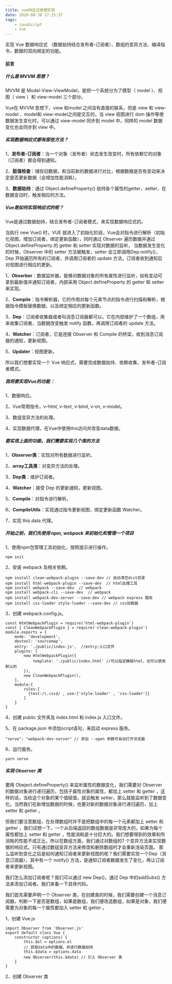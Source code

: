 ```yaml
---
title: vue响应式原理实现
date: 2020-08-30 17:15:37
tags:
    - javaScript
    - vue
---
```


实现 Vue 数据响应式 （数据劫持结合发布者-订阅者）、数组的变异方法、编译指令，数据的双向绑定的功能。
<!-- more -->

#### 前言

##### 什么是 MVVM 思想？

MVVM 是 Model-View-ViewModel，是把一个系统分为了模型（ model ）、视图（ view ）和 view-model 三个部分。

Vue在 MVVM 思想下，view 和model 之间没有直接的联系，但是 view 和 view-model 、model和 view-model之间是交互的，当 view 视图进行 dom 操作等使数据发生变化时，可以通过 view-model 同步到 model 中，同样的 model 数据变化也会同步到 view 中。

##### 实现数据响应式都有那些方法？

1、**发布者-订阅者**：当一个对象（发布者）状态发生改变时，所有依赖它的对象（订阅者）都会得到通知。

2、**脏值检查**：储存旧数据，和当前新的数据进行对比，根据数据是否有变动来决定是否更新数据（会增加性能消耗）。

3、**数据劫持**：通过 Object.defineProperty() 劫持各个属性的getter，setter，在数据变动时，触发相应的方法。

##### Vue是如何实现响应式的呢？

Vue是通过数据劫持，结合发布者-订阅者模式，来实现数据响应式的。

当执行 new Vue() 时，VUE 就进入了初始化阶段，Vue会对指令进行解析（初始化视图，增加订阅者，绑定更新函数），同时通过 Observer 遍历数据并通过 Object.defineProperty 的 getter 和 setter 实现对数据的监听， 当数据发生变化的时候，Observer 中的 setter 方法被触发，setter 会立即调用Dep.notify()， Dep 开始遍历所有的订阅者，并调用订阅者的 update 方法，订阅者收到通知后对视图进行相应的更新。

1、**Obserber**：数据监听器，能够对数据对象的所有属性进行监听，如有变动可拿到最新值并通知订阅者，内部采用 Object.defineProperty 的 getter 和 setter 来实现。

2、**Compile**：指令解析器，它的作用对每个元素节点的指令进行扫描和解析，根据指令模板替换数据，以及绑定相应的更新函数。

3、**Dep**：订阅者收集器或者叫消息订阅器都可以，它在内部维护了一个数组，用来收集订阅者，当数据改变触发 notify 函数，再调用订阅者的 update 方法。

4、**Watcher**：订阅者，它是连接 Observer 和  Compile 的桥梁，收到消息订阅器的通知，更新视图。

5、**Updater**：视图更新。

所以我们想要实现一个 Vue 响应式，需要完成数据劫持、依赖收集、发布者-订阅者模式。

##### 我将要实现Vue的功能：

1、数据响应。

2、Vue常用指令，v-html, v-text, v-bind, v-on, v-model。

3、数组变异方法的处理。

4、实现数据代理，在Vue中使用this访问并改变data数据。

##### 要实现上面的功能，我们需要实现几个类的方法

1、**Observer类**：实现对所有数据进行监听。

2、**array工具类**：对变异方法的处理。

3、**Dep类**：维护订阅者。

4、**Watcher**：接受 Dep 的更新通知，更新视图。

5、**Compile**：对指令进行解析。

6、**CompileUtils**：实现通过指令更新视图，绑定更新函数 Watcher。

7、实现 this.data 代理。

##### 开始之前，我们先使用 npm, webpack 来初始化和管理一个项目

1、使用npm包管理工具初始化，按照提示进行操作。

```npm init```

2、安装 webpack 及相关依赖。

```
npm install clean-webpack-plugin --save-dev // 自动清空dist目录
npm install html-webpack-plugin --save-dev  // html处理工具
npm install webpack --save-dev  // webpack
npm install webpack-cli --save-dev  // webpack
npm install webpack-dev-server --save-dev // webpack express 服务
npm install css-loader style-loader --save-dev // css加载器
```

3、创建 webpack.config.js。

```
const HtmlWebpackPlugin = require('html-webpack-plugin')
const { CleanWebpackPlugin } = require('clean-webpack-plugin')
module.exports = {
    mode: 'development',
    devtool: 'sourcemap',
    entry: './public/index.js',  //entry:入口文件
    plugins: [
        new HtmlWebpackPlugin({
            template: './public/index.html' //可以指定模板html，也可以使用默认的
        }),
        new CleanWebpackPlugin(),
    ],
    module:{
        rules:[
          {test:/\.css$/ , use:['style-loader' , 'css-loader']}
        ]
    }
}
```

4、创建 public 文件夹及 index.html 和 index.js 入口文件。

5、在 package.json 中添加script语句，来启动 express 服务。

````
"serve": "webpack-dev-server" // 添加 --open 参数可自动打开浏览器
````

6、运行服务。

```
yarn serve
```

##### 实现 Observer 类

要用 Obeject.defineProperty() 来监听属性的数据变化，我们需要对 Observer 的数据对象进行递归遍历，包括子属性对象的属性，都加上 setter 和 getter ，这样的话，当给这个对象的某个值赋值，就会触发 setter，那么就能监听到了数据变化。当然我们在新增加数据的时候，也要对新的数据对象进行递归遍历，加上 setter 和 getter 。

但我们要注意数组，在处理数组时并不是把数组中的每一个元素都加上 setter 和 getter ，我们试想一下，一个从后端返回的数组数据是非常庞大的，如果为每个属性都加上 setter 和 getter ，性能消耗是十分巨大的。我们想要得到的效果和所消耗的性能不成正比，所以在数组方面，我们通过对数组的7 个变异方法来实现数据的响应式。只有通过数组变异方法来修改和删除数组时才会重新渲染页面。
那么监听到变化之后是如何通知订阅者来更新视图的呢？我们需要实现一个Dep（消息订阅器），其中有一个 notify() 方法，是通知订阅者数据发生了变化，再让订阅者来更新视图。

我们怎么添加订阅者呢？我们可以通过 new Dep()，通过 Dep 中的addSubs() 方法来添加订阅者。我们来看一下具体代码。

我们首先需要声明一个 Observer 类，在创建类的时候，我们需要创建一个消息订阅器，判断一下是否是数组，如果是数组，我们便改造数组，如果是对象，我们便需要为对象的每一个属性都加入 setter 和 getter 。

1、创建 Vue.js
```
import Observer from 'Observer.js'
export default class Vue {
    constructor (options) {
        this.$el = options.el
        // 获取data中的数据，并进行数据劫持
        this.$data = options.data
        new Observer(this.$data) // 引入 Observer 类
    }
}
```

2、创建 Observer 类
```

```



















